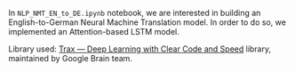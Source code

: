In `NLP_NMT_EN_to_DE.ipynb` notebook, we are interested in building an English-to-German Neural Machine Translation model. In order to do so, we implemented an Attention-based LSTM model. 

Library used: [Trax — Deep Learning with Clear Code and Speed](https://github.com/google/trax) library, maintained by Google Brain team.